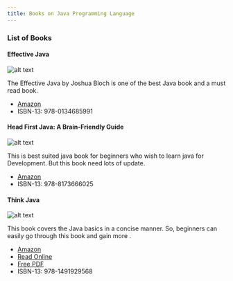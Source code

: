 ```yaml
---
title: Books on Java Programming Language
---
```

 
 ### List of Books
 
 #### Effective Java 
 ![alt text](https://3.bp.blogspot.com/-5_fgFxx5ftE/WduZBloL9VI/AAAAAAAAJXs/mwfdPmpOPuQ6_c6Lr3Xxw7Hu0BpVAFFUgCLcBGAs/s320/Effective%2BJava%2B3rd%2BEdition.jpg "Effective Java")
 
The Effective Java by Joshua Bloch is one of the best Java book and a must read book.
- [Amazon](https://www.amazon.in/Effective-Java-Joshua-Bloch/dp/0134685997/ref=tmm_pap_swatch_0?_encoding=UTF8&qid=1540972753&sr=1-5)
- ISBN-13: 978-0134685991

#### Head First Java: A Brain-Friendly Guide 
 ![alt text](https://images-na.ssl-images-amazon.com/images/I/51zTrLnLLDL._SX394_BO1,204,203,200_.jpg "Head First Java")
 
This is best suited java book for beginners who wish to learn java for Development. But this book need lots of update.
- [Amazon](https://www.amazon.in/Head-First-Java-Brain-Friendly-Guide/dp/8173666024/ref=sr_1_1?s=books&ie=UTF8&qid=1540977899&sr=1-1&keywords=head+first+java)
- ISBN-13: 978-8173666025

#### Think Java
 ![alt text](https://images-na.ssl-images-amazon.com/images/I/51fRECvFL-L._SX386_BO1,204,203,200_.jpg "Thnik Java")
 
This book covers the Java basics in a concise manner. So, beginners can easily go through this book and gain more .
- [Amazon](https://www.amazon.com/gp/product/1491929561/ref=as_li_tl?ie=UTF8&camp=1789&creative=9325&creativeASIN=1491929561&linkCode=as2&tag=greenteapre01-20&linkId=PT77ANWARUNNU3UK)
- [Read Online](http://greenteapress.com/thinkjava6/html/index.html)
- [Free PDF](http://greenteapress.com/thinkapjava/thinkapjava.pdf)
- ISBN-13: 978-1491929568
